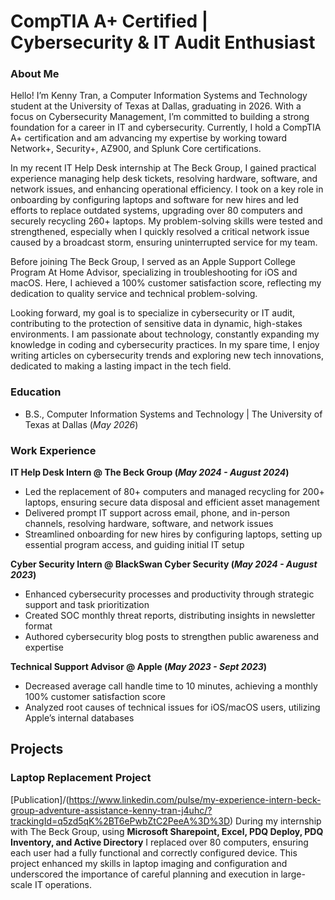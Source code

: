 # CompTIA A+ Certified | Cybersecurity & IT Audit Enthusiast

### About Me
Hello! I’m Kenny Tran, a Computer Information Systems and Technology student at the University of Texas at Dallas, graduating in 2026. With a focus on Cybersecurity Management, I’m committed to building a strong foundation for a career in IT and cybersecurity. Currently, I hold a CompTIA A+ certification and am advancing my expertise by working toward Network+, Security+, AZ900, and Splunk Core certifications.

In my recent IT Help Desk internship at The Beck Group, I gained practical experience managing help desk tickets, resolving hardware, software, and network issues, and enhancing operational efficiency. I took on a key role in onboarding by configuring laptops and software for new hires and led efforts to replace outdated systems, upgrading over 80 computers and securely recycling 260+ laptops. My problem-solving skills were tested and strengthened, especially when I quickly resolved a critical network issue caused by a broadcast storm, ensuring uninterrupted service for my team.

Before joining The Beck Group, I served as an Apple Support College Program At Home Advisor, specializing in troubleshooting for iOS and macOS. Here, I achieved a 100% customer satisfaction score, reflecting my dedication to quality service and technical problem-solving.

Looking forward, my goal is to specialize in cybersecurity or IT audit, contributing to the protection of sensitive data in dynamic, high-stakes environments. I am passionate about technology, constantly expanding my knowledge in coding and cybersecurity practices. In my spare time, I enjoy writing articles on cybersecurity trends and exploring new tech innovations, dedicated to making a lasting impact in the tech field.

### Education
- B.S., Computer Information Systems and Technology | The University of Texas at Dallas (_May 2026_) 

### Work Experience
**IT Help Desk Intern @ The Beck Group (_May 2024 - August 2024_)**
- Led the replacement of 80+ computers and managed recycling for 200+ laptops, ensuring secure data disposal and efficient asset management
- Delivered prompt IT support across email, phone, and in-person channels, resolving hardware, software, and network issues
- Streamlined onboarding for new hires by configuring laptops, setting up essential program access, and guiding initial IT setup

**Cyber Security Intern @ BlackSwan Cyber Security (_May 2024 - August 2023_)**
-	Enhanced cybersecurity processes and productivity through strategic support and task prioritization
-	Created SOC monthly threat reports, distributing insights in newsletter format
-	Authored cybersecurity blog posts to strengthen public awareness and expertise


**Technical Support Advisor @ Apple (_May 2023 - Sept 2023_)**
- Decreased average call handle time to 10 minutes, achieving a monthly 100% customer satisfaction score
- Analyzed root causes of technical issues for iOS/macOS users, utilizing Apple’s internal databases

## Projects
### Laptop Replacement Project
[Publication]/(https://www.linkedin.com/pulse/my-experience-intern-beck-group-adventure-assistance-kenny-tran-j4uhc/?trackingId=q5zd5qK%2BT6ePwbZtC2PeeA%3D%3D)
During my internship with The Beck Group, using **Microsoft Sharepoint, Excel, PDQ Deploy, PDQ Inventory, and Active Directory** I replaced over 80 computers, ensuring each user had a fully functional and correctly configured device. This project enhanced my skills in laptop imaging and configuration and underscored the importance of careful planning and execution in large-scale IT operations.
